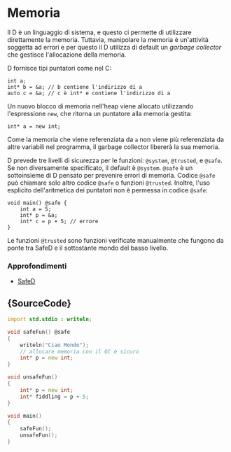 # Memoria

Il D è un linguaggio di sistema, e questo ci permette di utilizzare direttamente la
memoria. Tuttavia, manipolare la memoria è un'attività soggetta ad errori e
per questo il D utilizza di default un *garbage collector* che gestisce l'allocazione della
memoria.

D fornisce tipi puntatori come nel C:

    int a;
    int* b = &a; // b contiene l'indirizzo di a
    auto c = &a; // c è int* e contiene l'indirizzo di a

Un nuovo blocco di memoria nell'heap viene allocato utilizzando l'espressione
`new`, che ritorna un puntatore alla memoria gestita:

    int* a = new int;

Come la memoria che viene referenziata da `a` non viene più referenziata da altre
variabili nel programma, il garbage collector libererà la sua memoria.

D prevede tre livelli di sicurezza per le funzioni: `@system`, `@trusted`, e `@safe`.
Se non diversamente specificato, il default è `@system`.
`@safe` è un sottoinsieme di D pensato per prevenire errori di memoria.
Codice `@safe` può chiamare solo altro codice `@safe` o funzioni `@trusted`.
Inoltre, l'uso esplicito dell'aritmetica dei puntatori non è permessa in codice `@safe`:

    void main() @safe {
        int a = 5;
        int* p = &a;
        int* c = p + 5; // errore
    }

Le funzioni `@trusted` sono funzioni verificate manualmente che fungono da ponte tra SafeD e il sottostante mondo del basso livello.

### Approfondimenti

* [SafeD](https://dlang.org/safed.html)

## {SourceCode}

```d
import std.stdio : writeln;

void safeFun() @safe
{
    writeln("Ciao Mondo");
    // allocare memoria con il GC è sicuro
    int* p = new int;
}

void unsafeFun()
{
    int* p = new int;
    int* fiddling = p + 5;
}

void main()
{
    safeFun();
    unsafeFun();
}
```
